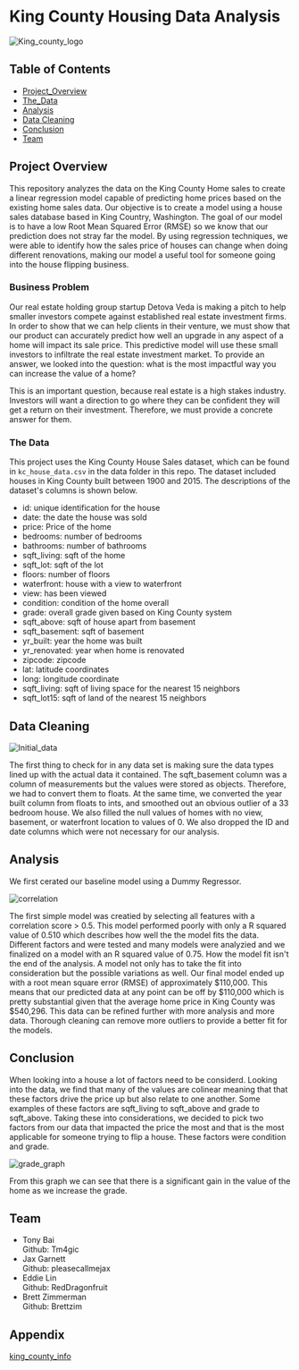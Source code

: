 # King County Housing Data Analysis
![King_county_logo](./picture/King_County.jpeg)

## Table of Contents
* [Project_Overview](#project-overview)
* [The_Data](#the-data)
* [Analysis](#analysis)
* [Data Cleaning](#data-cleaning)
* [Conclusion](#conclusion)
* [Team](#team)

## Project Overview

This repository analyzes the data on the King County Home sales to create a linear regression model capable of predicting home prices based on the existing home sales data. Our objective is to create a model using a house sales database based in King Country, Washington. The goal of our model is to have a low Root Mean Squared Error (RMSE) so we know that our prediction does not stray far the model. By using regression techniques, we were able to identify how the sales price of houses can change when doing different renovations, making our model a useful tool for someone going into the house flipping business.

### Business Problem

Our real estate holding group startup Detova Veda is making a pitch to help smaller investors compete against established real estate investment firms. In order to show that we can help clients in their venture, we must show that our product can accurately predict how well an upgrade in any aspect of a home will impact its sale price. This predictive model will use these small investors to infiltrate the real estate investment market. To provide an answer, we looked into the question: what is the most impactful way you can increase the value of a home?

This is an important question, because real estate is a high stakes industry. Investors will want a direction to go where they can be confident they will get a return on their investment. Therefore, we must provide a concrete answer for them.


### The Data

This project uses the King County House Sales dataset, which can be found in  `kc_house_data.csv` in the data folder in this repo. The dataset included houses in King County built between 1900 and 2015. The descriptions of the dataset's columns is shown below.

* id: unique identification for the house
* date: the date the house was sold
* price: Price of the home
* bedrooms: number of bedrooms
* bathrooms: number of bathrooms
* sqft_living: sqft of the home
* sqft_lot: sqft of the lot
* floors: number of floors
* waterfront: house with a view to waterfront
* view: has been viewed
* condition: condition of the home overall
* grade: overall grade given based on King County system
* sqft_above: sqft of house apart from basement
* sqft_basement: sqft of basement
* yr_built: year the home was built
* yr_renovated: year when home is renovated
* zipcode: zipcode
* lat: latitude coordinates
* long: longitude coordinate
* sqft_living: sqft of living space for the nearest 15 neighbors
* sqft_lot15: sqft of land of the nearest 15 neighbors

## Data Cleaning

![Initial_data](./picture/initial_data.png)

The first thing to check for in any data set is making sure the data types lined up with the actual data it contained. The sqft_basement column was a column of measurements but the values were stored as objects. Therefore, we had to convert them to floats. At the same time, we converted the year built column from floats to ints, and smoothed out an obvious outlier of a 33 bedroom house. We also filled the null values of homes with no view, basement, or waterfront location to values of 0. We also dropped the ID and date columns which were not necessary for our analysis. 

## Analysis

We first cerated our baseline model using a Dummy Regressor. 

![correlation](./picture/correlation_init.png)

The first simple model was creatied by selecting all features with a correlation score > 0.5. This model performed poorly with only a R squared value of 0.510 which describes how well the the model fits the data. Different factors and were tested and many models were analyzied and we finalized on a model with an R squared value of 0.75. How the model fit isn't the end of the analysis. A model not only has to take the fit into consideration but the possible variations as well. Our final model ended up with a root mean square error (RMSE) of approximately $110,000. This means that our predicted data at any point can be off by $110,000 which is pretty substantial given that the average home price in King County was $540,296. This data can be refined further with more analysis and more data. Thorough cleaning can remove more outliers to provide a better fit for the models.


## Conclusion

When looking into a house a lot of factors need to be considerd. Looking into the data, we find that many of the values are colinear meaning that that these factors drive the price up but also relate to one another. Some examples of these factors are sqft_living to sqft_above and grade to sqft_above. Taking these into considerations, we decided to pick two factors from our data that impacted the price the most and that is the most applicable for someone trying to flip a house. These factors were condition and grade. 

![grade_graph](./picture/Grade_graph.png)

From this graph we can see that there is a significant gain in the value of the home as we increase the grade.

## Team
- Tony Bai <br>
    Github: Tm4gic <br>
- Jax Garnett <br>
    Github: pleasecallmejax <br>
- Eddie Lin <br>
    Github: RedDragonfruit <br>
- Brett Zimmerman <br>
    Github: Brettzim <br>

## Appendix

[king_county_info](https://info.kingcounty.gov/assessor/esales/Glossary.aspx?type=r#g)

